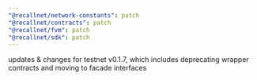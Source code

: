 ```yaml
---
"@recallnet/network-constants": patch
"@recallnet/contracts": patch
"@recallnet/fvm": patch
"@recallnet/sdk": patch
---
```


updates & changes for testnet v0.1.7, which includes deprecating wrapper contracts and moving to facade interfaces
